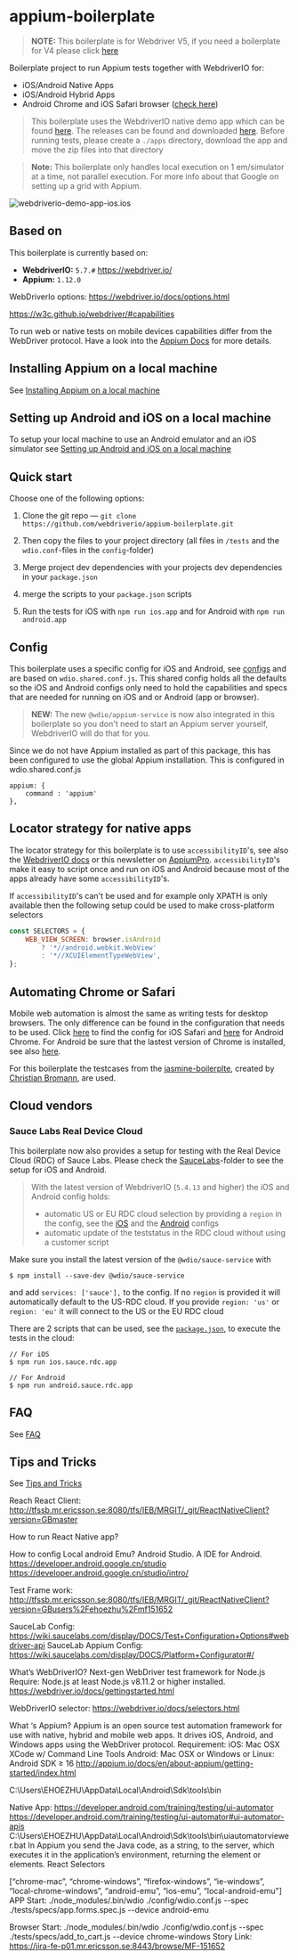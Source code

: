 # appium-boilerplate

> **NOTE:**
> This boilerplate is for Webdriver V5, if you need a boilerplate for V4 please click [here](https://github.com/webdriverio/appium-boilerplate/tree/v4)

Boilerplate project to run Appium tests together with WebdriverIO for:

- iOS/Android Native Apps
- iOS/Android Hybrid Apps
- Android Chrome and iOS Safari browser ([check here](./README.md#automating-chrome-or-safari))

> This boilerplate uses the WebdriverIO native demo app which can be found [here](https://github.com/webdriverio/native-demo-app).
> The releases can be found and downloaded [here](https://github.com/webdriverio/native-demo-app/releases).
> Before running tests, please create a `./apps` directory, download the app and move the zip files into that directory

> **Note:**
> This boilerplate only handles local execution on 1 em/simulator at a time, not parallel execution. For more info about that Google on setting up a grid with Appium.

![webdriverio-demo-app-ios.ios](./docs/assets/appium-tests.gif)

## Based on
This boilerplate is currently based on:
- **WebdriverIO:** `5.7.#`  https://webdriver.io/
- **Appium:** `1.12.0`

WebDriverIo options:
https://webdriver.io/docs/options.html


https://w3c.github.io/webdriver/#capabilities

To run web or native tests on mobile devices capabilities differ from the WebDriver protocol. Have a look into the [Appium Docs](http://appium.io/docs/en/writing-running-appium/caps/) for more details.





## Installing Appium on a local machine
See [Installing Appium on a local machine](./docs/APPIUM.md)

## Setting up Android and iOS on a local machine
To setup your local machine to use an Android emulator and an iOS simulator see [Setting up Android and iOS on a local machine](./docs/ANDROID_IOS_SETUP.md)

## Quick start
Choose one of the following options:

1. Clone the git repo — `git clone https://github.com/webdriverio/appium-boilerplate.git`

2. Then copy the files to your project directory (all files in `/tests` and the `wdio.conf`-files in the `config`-folder)

3. Merge project dev dependencies with your projects dev dependencies in your `package.json`

4. merge the scripts to your `package.json` scripts

5. Run the tests for iOS with `npm run ios.app` and for Android with `npm run android.app`

## Config
This boilerplate uses a specific config for iOS and Android, see [configs](./config/) and are based on `wdio.shared.conf.js`.
This shared config holds all the defaults so the iOS and Android configs only need to hold the capabilities and specs that are needed for running on iOS and or Android (app or browser).

> **NEW:** The new `@wdio/appium-service` is now also integrated in this boilerplate so you don't need to start an Appium server yourself, WebdriverIO will do that for you.

Since we do not have Appium installed as part of this package, this has been configured to use the global Appium installation. This is configured in wdio.shared.conf.js
```
appium: {
    command : 'appium'
},
```

## Locator strategy for native apps
The locator strategy for this boilerplate is to use `accessibilityID`'s, see also the [WebdriverIO docs](http://webdriver.io/guide/usage/selectors.html#Accessibility-ID) or this newsletter on [AppiumPro](https://appiumpro.com/editions/20).
`accessibilityID`'s make it easy to script once and run on iOS and Android because most of the apps already have some `accessibilityID`'s.

If `accessibilityID`'s can't be used and for example only XPATH is only available then the following setup could be used to make cross-platform selectors

```js
const SELECTORS = {
    WEB_VIEW_SCREEN: browser.isAndroid
        ? '*//android.webkit.WebView'
        : '*//XCUIElementTypeWebView',
};
```

## Automating Chrome or Safari
Mobile web automation is almost the same as writing tests for desktop browsers. The only difference can be found in the configuration that needs to be used.
Click [here](./config/wdio.ios.browser.conf.js) to find the config for iOS Safari and [here](./config/wdio.android.browser.conf.js) for Android Chrome.
For Android be sure that the lastest version of Chrome is installed, see also [here](./docs/FAQ.md#i-get-the-error-no-chromedriver-found-that-can-automate-chrome-).

For this boilerplate the testcases from the [jasmine-boilerplte](https://github.com/webdriverio/jasmine-boilerplate), created by [Christian Bromann](https://github.com/christian-bromann), are used.

## Cloud vendors

### Sauce Labs Real Device Cloud
This boilerplate now also provides a setup for testing with the Real Device Cloud (RDC) of Sauce Labs. Please check the [SauceLabs](./config/saucelabs)-folder to see the setup for iOS and Android.

> With the latest version of WebdriverIO (`5.4.13` and higher) the iOS and Android config holds: 
> - automatic US or EU RDC cloud selection by providing a `region` in the config, see the [iOS](./config/saucelabs/wdio.ios.rdc.app.conf.js) and the [Android](./config/saucelabs/wdio.ios.rdc.app.conf.js) configs 
> - automatic update of the teststatus in the RDC cloud without using a customer script

Make sure you install the latest version of the `@wdio/sauce-service` with

```shell
$ npm install --save-dev @wdio/sauce-service
```

and add `services: ['sauce'],` to the config. If no `region` is provided it will automatically default to the US-RDC cloud.
If you provide `region: 'us'` or `region: 'eu'` it will connect to the US or the EU RDC cloud

There are 2 scripts that can be used, see the [`package.json`](./package.json), to execute the tests in the cloud:

    // For iOS
    $ npm run ios.sauce.rdc.app
    
    // For Android
    $ npm run android.sauce.rdc.app

## FAQ
See [FAQ](./docs/FAQ.md)

## Tips and Tricks
See [Tips and Tricks](./docs/TIPS_TRICKS.md)


Reach React Client:
http://tfssb.mr.ericsson.se:8080/tfs/IEB/MRGIT/_git/ReactNativeClient?version=GBmaster

How to run React Native app?

How to config Local android Emu?
Android Studio. A IDE for Android.
https://developer.android.google.cn/studio
https://developer.android.google.cn/studio/intro/



Test Frame work:
http://tfssb.mr.ericsson.se:8080/tfs/IEB/MRGIT/_git/ReactNativeClient?version=GBusers%2Fehoezhu%2Fmf151652


SauceLab Config:
https://wiki.saucelabs.com/display/DOCS/Test+Configuration+Options#webdriver-api
SauceLab Appium Config:
https://wiki.saucelabs.com/display/DOCS/Platform+Configurator#/


What’s WebDriverIO? 
Next-gen WebDriver test framework for Node.js
Require: Node.js at least Node.js v8.11.2 or higher installed. 
https://webdriver.io/docs/gettingstarted.html


WebDriverIO selector: 
https://webdriver.io/docs/selectors.html

What ‘s Appium?
Appium is an open source test automation framework for use with native, hybrid and mobile web apps. 
It drives iOS, Android, and Windows apps using the WebDriver protocol.
Requirement:
iOS: Mac OSX    XCode w/ Command Line Tools
Android: Mac OSX or Windows or Linux: Android SDK ≥ 16
http://appium.io/docs/en/about-appium/getting-started/index.html

C:\Users\EHOEZHU\AppData\Local\Android\Sdk\tools\bin

Native App:
https://developer.android.com/training/testing/ui-automator
https://developer.android.com/training/testing/ui-automator#ui-automator-apis
C:\Users\EHOEZHU\AppData\Local\Android\Sdk\tools\bin\uiautomatorviewer.bat
In Appium you send the Java code, as a string, to the server, which executes it in the application’s environment, returning the element or elements.
React Selectors


[“chrome-mac”, “chrome-windows”, “firefox-windows”, “ie-windows”, “local-chrome-windows”, “android-emu”, “ios-emu”, “local-android-emu"]
APP Start: 
 ./node_modules/.bin/wdio ./config/wdio.conf.js --spec ./tests/specs/app.forms.spec.js --device android-emu

Browser Start:
 ./node_modules/.bin/wdio ./config/wdio.conf.js --spec ./tests/specs/add_to_cart.js --device chrome-windows
Story Link:
https://jira-fe-p01.mr.ericsson.se:8443/browse/MF-151652

